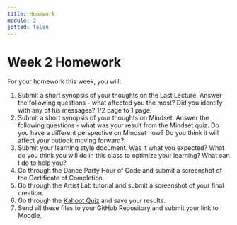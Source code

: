 ```yaml
---
title: Homework
module: 2
jotted: false
---
```


# Week 2 Homework

For your homework this week, you will:

1. Submit a short synopsis of your thoughts on the Last Lecture.  Answer the following questions - what affected you the most?  Did you identify with any of his messages? 1/2 page to 1 page.
2. Submit a short synopsis of your thoughts on Mindset.  Answer the following questions - what was your result from the Mindset quiz.  Do you have a different perspective on Mindset now?  Do you think it will affect your outlook moving forward?
3. Submit your learning style document.  Was it what you expected?  What do you think you will do in this class to optimize your learning?  What can I do to help you?
4. Go through the Dance Party Hour of Code and submit a screenshot of the Certificate of Completion.
5. Go through the Artist Lab tutorial and submit a screenshot of your final creation.
6. Go through the <a href="https://kahoot.it/challenge/04113?challenge-id=84387498-97d5-4d82-ae4e-eabb1c94cf58_1598130729895">Kahoot Quiz</a> and save your results.
7. Send all these files to your GitHub Repository and submit your link to Moodle.